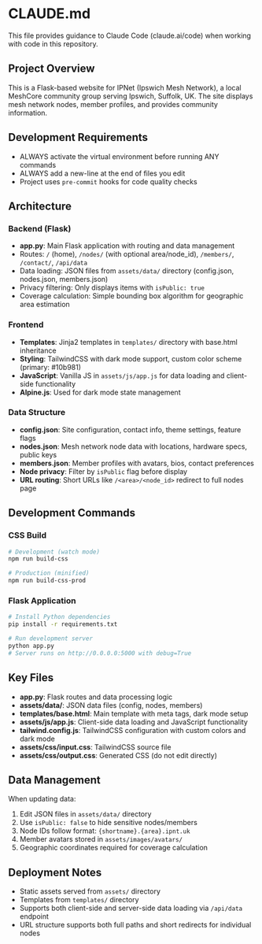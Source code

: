 # CLAUDE.md

This file provides guidance to Claude Code (claude.ai/code) when working with code in this repository.

## Project Overview

This is a Flask-based website for IPNet (Ipswich Mesh Network), a local MeshCore community group serving Ipswich, Suffolk, UK. The site displays mesh network nodes, member profiles, and provides community information.

## Development Requirements

* ALWAYS activate the virtual environment before running ANY commands
* ALWAYS add a new-line at the end of files you edit
* Project uses `pre-commit` hooks for code quality checks

## Architecture

### Backend (Flask)
- **app.py**: Main Flask application with routing and data management
- Routes: `/` (home), `/nodes/` (with optional area/node_id), `/members/`, `/contact/`, `/api/data`
- Data loading: JSON files from `assets/data/` directory (config.json, nodes.json, members.json)
- Privacy filtering: Only displays items with `isPublic: true`
- Coverage calculation: Simple bounding box algorithm for geographic area estimation

### Frontend
- **Templates**: Jinja2 templates in `templates/` directory with base.html inheritance
- **Styling**: TailwindCSS with dark mode support, custom color scheme (primary: #10b981)
- **JavaScript**: Vanilla JS in `assets/js/app.js` for data loading and client-side functionality
- **Alpine.js**: Used for dark mode state management

### Data Structure
- **config.json**: Site configuration, contact info, theme settings, feature flags
- **nodes.json**: Mesh network node data with locations, hardware specs, public keys
- **members.json**: Member profiles with avatars, bios, contact preferences
- **Node privacy**: Filter by `isPublic` flag before display
- **URL routing**: Short URLs like `/<area>/<node_id>` redirect to full nodes page

## Development Commands

### CSS Build
```bash
# Development (watch mode)
npm run build-css

# Production (minified)
npm run build-css-prod
```

### Flask Application
```bash
# Install Python dependencies
pip install -r requirements.txt

# Run development server
python app.py
# Server runs on http://0.0.0.0:5000 with debug=True
```

## Key Files

- **app.py**: Flask routes and data processing logic
- **assets/data/**: JSON data files (config, nodes, members)
- **templates/base.html**: Main template with meta tags, dark mode setup
- **assets/js/app.js**: Client-side data loading and JavaScript functionality
- **tailwind.config.js**: TailwindCSS configuration with custom colors and dark mode
- **assets/css/input.css**: TailwindCSS source file
- **assets/css/output.css**: Generated CSS (do not edit directly)

## Data Management

When updating data:
1. Edit JSON files in `assets/data/` directory
2. Use `isPublic: false` to hide sensitive nodes/members
3. Node IDs follow format: `{shortname}.{area}.ipnt.uk`
4. Member avatars stored in `assets/images/avatars/`
5. Geographic coordinates required for coverage calculation

## Deployment Notes

- Static assets served from `assets/` directory
- Templates from `templates/` directory
- Supports both client-side and server-side data loading via `/api/data` endpoint
- URL structure supports both full paths and short redirects for individual nodes
